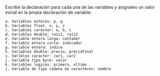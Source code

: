 Escribe la declaración para cada una de las variables y asígnales un valor 
inicial en la propia declaración de variable:

    a. Variables enteras: p, q
    b. Variables float. x, y, z
    c. Variables carácter: a, b, c
    d. Variables double: raiz1, raiz2
    e. Variable entera larga: contador
    f. Variable entera corta: indicador
    g. Variable entera: indice
    h. Variables double: precio, precioFinal
    i. Varibles caracter: car1, car2
    j. Variable tipo byte: valor
    k. Variables logicas: primero, ultimo
    j. Variable de tipo cadena de caracteres: nombre